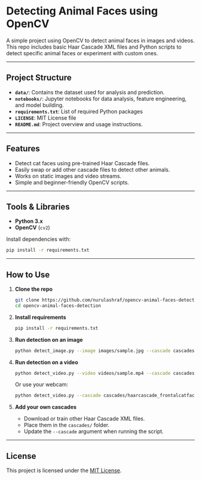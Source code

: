 # Detecting Animal Faces using OpenCV

A simple project using OpenCV to detect animal faces in images and videos.  
This repo includes basic Haar Cascade XML files and Python scripts to detect specific animal faces or experiment with custom ones.

---

## Project Structure

- **`data/`**: Contains the dataset used for analysis and prediction.
- **`notebooks/`**: Jupyter notebooks for data analysis, feature engineering, and model building.
- **`requirements.txt`**: List of required Python packages
- **`LICENSE`**: MIT License file
- **`README.md`**: Project overview and usage instructions.

---

## Features

- Detect cat faces using pre-trained Haar Cascade files.
- Easily swap or add other cascade files to detect other animals.
- Works on static images and video streams.
- Simple and beginner-friendly OpenCV scripts.

---

## Tools & Libraries

- **Python 3.x**
- **OpenCV** (`cv2`)

Install dependencies with:
```bash
pip install -r requirements.txt
````

---

## How to Use

1. **Clone the repo**

   ```bash
   git clone https://github.com/nurulashraf/opencv-animal-faces-detection.git
   cd opencv-animal-faces-detection
   ```

2. **Install requirements**

   ```bash
   pip install -r requirements.txt
   ```

3. **Run detection on an image**

   ```bash
   python detect_image.py --image images/sample.jpg --cascade cascades/haarcascade_frontalcatface.xml
   ```

4. **Run detection on a video**

   ```bash
   python detect_video.py --video videos/sample.mp4 --cascade cascades/haarcascade_frontalcatface.xml
   ```

   Or use your webcam:

   ```bash
   python detect_video.py --cascade cascades/haarcascade_frontalcatface.xml
   ```

5. **Add your own cascades**

   * Download or train other Haar Cascade XML files.
   * Place them in the `cascades/` folder.
   * Update the `--cascade` argument when running the script.

---

## License

This project is licensed under the [MIT License](LICENSE).
